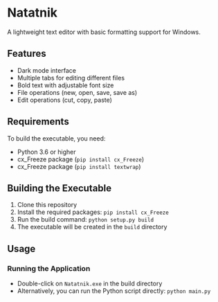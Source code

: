 # Natatnik

A lightweight text editor with basic formatting support for Windows.

## Features

- Dark mode interface
- Multiple tabs for editing different files
- Bold text with adjustable font size
- File operations (new, open, save, save as)
- Edit operations (cut, copy, paste)

## Requirements

To build the executable, you need:
- Python 3.6 or higher
- cx_Freeze package (`pip install cx_Freeze`)
- cx_Freeze package (`pip install textwrap`)

## Building the Executable

1. Clone this repository
2. Install the required packages: `pip install cx_Freeze`
3. Run the build command: `python setup.py build`
4. The executable will be created in the `build` directory

## Usage

### Running the Application

- Double-click on `Natatnik.exe` in the build directory
- Alternatively, you can run the Python script directly: `python main.py`

